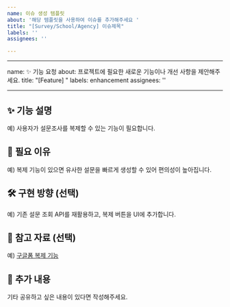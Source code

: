 ```yaml
---
name: 이슈 생성 템플릿
about: '해당 템플릿을 사용하여 이슈를 추가해주세요 '
title: "[Survey/School/Agency] 이슈제목"
labels: ''
assignees: ''

---
```


---
name: ✨ 기능 요청
about: 프로젝트에 필요한 새로운 기능이나 개선 사항을 제안해주세요.
title: "[Feature] "
labels: enhancement
assignees: ''

---

## ✨ 기능 설명

예) 사용자가 설문조사를 복제할 수 있는 기능이 필요합니다.

## 📌 필요 이유

예) 복제 기능이 있으면 유사한 설문을 빠르게 생성할 수 있어 편의성이 높아집니다.

## 🛠️ 구현 방향 (선택)

예) 기존 설문 조회 API를 재활용하고, 복제 버튼을 UI에 추가합니다.

## 📎 참고 자료 (선택)

예) [구글폼 복제 기능](https://support.google.com/docs/answer/...)

## 📝 추가 내용
기타 공유하고 싶은 내용이 있다면 작성해주세요.
